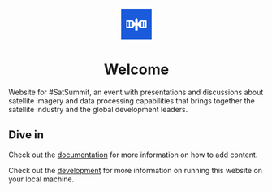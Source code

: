 <p align="center">
  <a href="https://satsummit.io">
    <img alt="Satsummit satellite icon" src="./static/meta/icon-192.png" width="60" />
  </a>
</p>
<h1 align="center">
  Welcome
</h1>

Website for #SatSummit, an event with presentations and discussions about satellite imagery and data processing capabilities that brings together the satellite industry and the global development leaders.

## Dive in

Check out the [documentation](./docs/README.md) for more information on how to add content.

Check out the [development](./docs/DEVELOPMENT.md) for more information on running this website on your local machine.